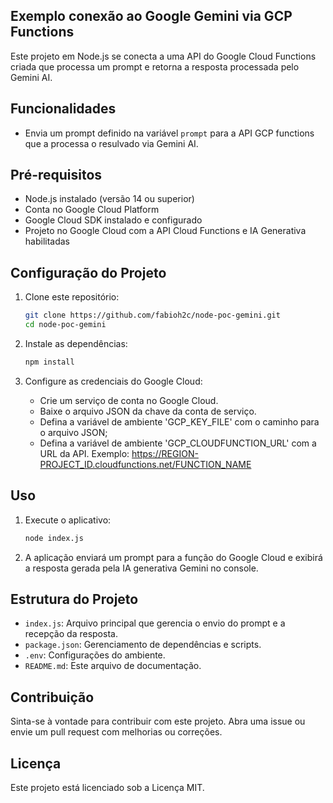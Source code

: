 ## Exemplo conexão ao Google Gemini via GCP Functions

Este projeto em Node.js se conecta a uma API do Google Cloud Functions criada que processa um prompt e retorna a resposta processada pelo Gemini AI.

## Funcionalidades

- Envia um prompt definido na variável `prompt` para a API GCP functions que a processa o resulvado via Gemini AI.

## Pré-requisitos

- Node.js instalado (versão 14 ou superior)
- Conta no Google Cloud Platform
- Google Cloud SDK instalado e configurado
- Projeto no Google Cloud com a API Cloud Functions e IA Generativa habilitadas

## Configuração do Projeto

1. Clone este repositório:

    ```sh
    git clone https://github.com/fabioh2c/node-poc-gemini.git
    cd node-poc-gemini
    ```

2. Instale as dependências:

    ```sh
    npm install
    ```

3. Configure as credenciais do Google Cloud:

    - Crie um serviço de conta no Google Cloud.
    - Baixe o arquivo JSON da chave da conta de serviço.
    - Defina a variável de ambiente 'GCP_KEY_FILE' com o caminho para o arquivo JSON;
    - Defina a variável de ambiente 'GCP_CLOUDFUNCTION_URL' com a URL da API. Exemplo: https://REGION-PROJECT_ID.cloudfunctions.net/FUNCTION_NAME

## Uso

1. Execute o aplicativo:

    ```sh
    node index.js
    ```

2. A aplicação enviará um prompt para a função do Google Cloud e exibirá a resposta gerada pela IA generativa Gemini no console.

## Estrutura do Projeto

- `index.js`: Arquivo principal que gerencia o envio do prompt e a recepção da resposta.
- `package.json`: Gerenciamento de dependências e scripts.
- `.env`: Configurações do ambiente.
- `README.md`: Este arquivo de documentação.

## Contribuição

Sinta-se à vontade para contribuir com este projeto. Abra uma issue ou envie um pull request com melhorias ou correções.

## Licença

Este projeto está licenciado sob a Licença MIT. 
